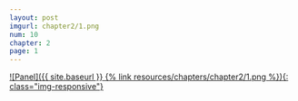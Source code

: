 ```yaml
---
layout: post
imgurl: chapter2/1.png
num: 10
chapter: 2
page: 1
---
```


[![Panel]({{ site.baseurl }} {% link resources/chapters/chapter2/1.png %}){: class="img-responsive"}]({{page.previous.url}}#panel)